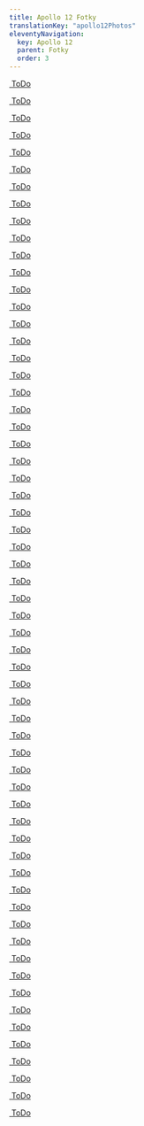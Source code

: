 ```yaml
---
title: Apollo 12 Fotky
translationKey: "apollo12Photos"
eleventyNavigation:
  key: Apollo 12
  parent: Fotky
  order: 3
---
```

<div class="pswp-gallery" id="my-gallery">
  <div class="photoContainer">

  <a href="/assets/img/apollo/apollo-12/AS12-46-6718.jpg" 
    data-pswp-width="2000" 
    data-pswp-height="2000" 
    target="_blank">
    <img src="/assets/img/apollo/apollo-12/thumbnails/AS12-46-6718.jpg" alt="" />
    <span class="pswp-caption-content">ToDo</span>
  </a>

  <a href="/assets/img/apollo/apollo-12/AS12-46-6726.jpg" 
    data-pswp-width="2000" 
    data-pswp-height="2000" 
    target="_blank">
    <img src="/assets/img/apollo/apollo-12/thumbnails/AS12-46-6726.jpg" alt="" />
    <span class="pswp-caption-content">ToDo</span>
  </a>

  <a href="/assets/img/apollo/apollo-12/AS12-46-6741.jpg" 
    data-pswp-width="2000" 
    data-pswp-height="2000" 
    target="_blank">
    <img src="/assets/img/apollo/apollo-12/thumbnails/AS12-46-6741.jpg" alt="" />
    <span class="pswp-caption-content">ToDo</span>
  </a>

  <a href="/assets/img/apollo/apollo-12/AS12-46-6751.jpg" 
    data-pswp-width="2000" 
    data-pswp-height="2000" 
    target="_blank">
    <img src="/assets/img/apollo/apollo-12/thumbnails/AS12-46-6751.jpg" alt="" />
    <span class="pswp-caption-content">ToDo</span>
  </a>

  <a href="/assets/img/apollo/apollo-12/AS12-46-6755.jpg" 
    data-pswp-width="2000" 
    data-pswp-height="2000" 
    target="_blank">
    <img src="/assets/img/apollo/apollo-12/thumbnails/AS12-46-6755.jpg" alt="" />
    <span class="pswp-caption-content">ToDo</span>
  </a>

  <a href="/assets/img/apollo/apollo-12/AS12-46-6777.jpg" 
    data-pswp-width="2000" 
    data-pswp-height="2000" 
    target="_blank">
    <img src="/assets/img/apollo/apollo-12/thumbnails/AS12-46-6777.jpg" alt="" />
    <span class="pswp-caption-content">ToDo</span>
  </a>

  <a href="/assets/img/apollo/apollo-12/AS12-46-6779.jpg" 
    data-pswp-width="2000" 
    data-pswp-height="2000" 
    target="_blank">
    <img src="/assets/img/apollo/apollo-12/thumbnails/AS12-46-6779.jpg" alt="" />
    <span class="pswp-caption-content">ToDo</span>
  </a>

  <a href="/assets/img/apollo/apollo-12/AS12-46-6784.jpg" 
    data-pswp-width="2000" 
    data-pswp-height="2000" 
    target="_blank">
    <img src="/assets/img/apollo/apollo-12/thumbnails/AS12-46-6784.jpg" alt="" />
    <span class="pswp-caption-content">ToDo</span>
  </a>

  <a href="/assets/img/apollo/apollo-12/AS12-46-6790.jpg" 
    data-pswp-width="2000" 
    data-pswp-height="2000" 
    target="_blank">
    <img src="/assets/img/apollo/apollo-12/thumbnails/AS12-46-6790.jpg" alt="" />
    <span class="pswp-caption-content">ToDo</span>
  </a>

  <a href="/assets/img/apollo/apollo-12/AS12-46-6791.jpg" 
    data-pswp-width="2000" 
    data-pswp-height="2000" 
    target="_blank">
    <img src="/assets/img/apollo/apollo-12/thumbnails/AS12-46-6791.jpg" alt="" />
    <span class="pswp-caption-content">ToDo</span>
  </a>

  <a href="/assets/img/apollo/apollo-12/AS12-46-6812.jpg" 
    data-pswp-width="2000" 
    data-pswp-height="2000" 
    target="_blank">
    <img src="/assets/img/apollo/apollo-12/thumbnails/AS12-46-6812.jpg" alt="" />
    <span class="pswp-caption-content">ToDo</span>
  </a>

  <a href="/assets/img/apollo/apollo-12/AS12-46-6813.jpg" 
    data-pswp-width="2000" 
    data-pswp-height="2000" 
    target="_blank">
    <img src="/assets/img/apollo/apollo-12/thumbnails/AS12-46-6813.jpg" alt="" />
    <span class="pswp-caption-content">ToDo</span>
  </a>

  <a href="/assets/img/apollo/apollo-12/AS12-46-6820.jpg" 
    data-pswp-width="2000" 
    data-pswp-height="2000" 
    target="_blank">
    <img src="/assets/img/apollo/apollo-12/thumbnails/AS12-46-6820.jpg" alt="" />
    <span class="pswp-caption-content">ToDo</span>
  </a>

  <a href="/assets/img/apollo/apollo-12/AS12-46-6838.jpg" 
    data-pswp-width="2000" 
    data-pswp-height="2000" 
    target="_blank">
    <img src="/assets/img/apollo/apollo-12/thumbnails/AS12-46-6838.jpg" alt="" />
    <span class="pswp-caption-content">ToDo</span>
  </a>

  <a href="/assets/img/apollo/apollo-12/AS12-46-6842.jpg" 
    data-pswp-width="2000" 
    data-pswp-height="2000" 
    target="_blank">
    <img src="/assets/img/apollo/apollo-12/thumbnails/AS12-46-6842.jpg" alt="" />
    <span class="pswp-caption-content">ToDo</span>
  </a>

  <a href="/assets/img/apollo/apollo-12/AS12-46-6865.jpg" 
    data-pswp-width="2000" 
    data-pswp-height="2000" 
    target="_blank">
    <img src="/assets/img/apollo/apollo-12/thumbnails/AS12-46-6865.jpg" alt="" />
    <span class="pswp-caption-content">ToDo</span>
  </a>

  <a href="/assets/img/apollo/apollo-12/AS12-47-6870.jpg" 
    data-pswp-width="2000" 
    data-pswp-height="2000" 
    target="_blank">
    <img src="/assets/img/apollo/apollo-12/thumbnails/AS12-47-6870.jpg" alt="" />
    <span class="pswp-caption-content">ToDo</span>
  </a>

  <a href="/assets/img/apollo/apollo-12/AS12-47-6875.jpg" 
    data-pswp-width="2000" 
    data-pswp-height="2000" 
    target="_blank">
    <img src="/assets/img/apollo/apollo-12/thumbnails/AS12-47-6875.jpg" alt="" />
    <span class="pswp-caption-content">ToDo</span>
  </a>

  <a href="/assets/img/apollo/apollo-12/AS12-47-6878.jpg" 
    data-pswp-width="2000" 
    data-pswp-height="2000" 
    target="_blank">
    <img src="/assets/img/apollo/apollo-12/thumbnails/AS12-47-6878.jpg" alt="" />
    <span class="pswp-caption-content">ToDo</span>
  </a>

  <a href="/assets/img/apollo/apollo-12/AS12-47-6897.jpg" 
    data-pswp-width="2000" 
    data-pswp-height="2000" 
    target="_blank">
    <img src="/assets/img/apollo/apollo-12/thumbnails/AS12-47-6897.jpg" alt="" />
    <span class="pswp-caption-content">ToDo</span>
  </a>

  <a href="/assets/img/apollo/apollo-12/AS12-47-6898.jpg" 
    data-pswp-width="2000" 
    data-pswp-height="2000" 
    target="_blank">
    <img src="/assets/img/apollo/apollo-12/thumbnails/AS12-47-6898.jpg" alt="" />
    <span class="pswp-caption-content">ToDo</span>
  </a>

  <a href="/assets/img/apollo/apollo-12/AS12-47-6910.jpg" 
    data-pswp-width="2000" 
    data-pswp-height="2000" 
    target="_blank">
    <img src="/assets/img/apollo/apollo-12/thumbnails/AS12-47-6910.jpg" alt="" />
    <span class="pswp-caption-content">ToDo</span>
  </a>

  <a href="/assets/img/apollo/apollo-12/AS12-47-6913.jpg" 
    data-pswp-width="2000" 
    data-pswp-height="2000" 
    target="_blank">
    <img src="/assets/img/apollo/apollo-12/thumbnails/AS12-47-6913.jpg" alt="" />
    <span class="pswp-caption-content">ToDo</span>
  </a>

  <a href="/assets/img/apollo/apollo-12/AS12-47-6916.jpg" 
    data-pswp-width="2000" 
    data-pswp-height="2000" 
    target="_blank">
    <img src="/assets/img/apollo/apollo-12/thumbnails/AS12-47-6916.jpg" alt="" />
    <span class="pswp-caption-content">ToDo</span>
  </a>

  <a href="/assets/img/apollo/apollo-12/AS12-47-6919.jpg" 
    data-pswp-width="2000" 
    data-pswp-height="2000" 
    target="_blank">
    <img src="/assets/img/apollo/apollo-12/thumbnails/AS12-47-6919.jpg" alt="" />
    <span class="pswp-caption-content">ToDo</span>
  </a>

  <a href="/assets/img/apollo/apollo-12/AS12-47-6921.jpg" 
    data-pswp-width="2000" 
    data-pswp-height="2000" 
    target="_blank">
    <img src="/assets/img/apollo/apollo-12/thumbnails/AS12-47-6921.jpg" alt="" />
    <span class="pswp-caption-content">ToDo</span>
  </a>

  <a href="/assets/img/apollo/apollo-12/AS12-47-6922.jpg" 
    data-pswp-width="2000" 
    data-pswp-height="2000" 
    target="_blank">
    <img src="/assets/img/apollo/apollo-12/thumbnails/AS12-47-6922.jpg" alt="" />
    <span class="pswp-caption-content">ToDo</span>
  </a>

  <a href="/assets/img/apollo/apollo-12/AS12-47-6928.jpg" 
    data-pswp-width="2000" 
    data-pswp-height="2000" 
    target="_blank">
    <img src="/assets/img/apollo/apollo-12/thumbnails/AS12-47-6928.jpg" alt="" />
    <span class="pswp-caption-content">ToDo</span>
  </a>

  <a href="/assets/img/apollo/apollo-12/AS12-47-6932.jpg" 
    data-pswp-width="2000" 
    data-pswp-height="2000" 
    target="_blank">
    <img src="/assets/img/apollo/apollo-12/thumbnails/AS12-47-6932.jpg" alt="" />
    <span class="pswp-caption-content">ToDo</span>
  </a>

  <a href="/assets/img/apollo/apollo-12/AS12-47-6955.jpg" 
    data-pswp-width="2000" 
    data-pswp-height="2000" 
    target="_blank">
    <img src="/assets/img/apollo/apollo-12/thumbnails/AS12-47-6955.jpg" alt="" />
    <span class="pswp-caption-content">ToDo</span>
  </a>

  <a href="/assets/img/apollo/apollo-12/AS12-47-6979.jpg" 
    data-pswp-width="2000" 
    data-pswp-height="2000" 
    target="_blank">
    <img src="/assets/img/apollo/apollo-12/thumbnails/AS12-47-6979.jpg" alt="" />
    <span class="pswp-caption-content">ToDo</span>
  </a>

  <a href="/assets/img/apollo/apollo-12/AS12-47-6981.jpg" 
    data-pswp-width="2000" 
    data-pswp-height="2000" 
    target="_blank">
    <img src="/assets/img/apollo/apollo-12/thumbnails/AS12-47-6981.jpg" alt="" />
    <span class="pswp-caption-content">ToDo</span>
  </a>

  <a href="/assets/img/apollo/apollo-12/AS12-47-6989.jpg" 
    data-pswp-width="2000" 
    data-pswp-height="2000" 
    target="_blank">
    <img src="/assets/img/apollo/apollo-12/thumbnails/AS12-47-6989.jpg" alt="" />
    <span class="pswp-caption-content">ToDo</span>
  </a>

  <a href="/assets/img/apollo/apollo-12/AS12-48-7034.jpg" 
    data-pswp-width="2000" 
    data-pswp-height="2000" 
    target="_blank">
    <img src="/assets/img/apollo/apollo-12/thumbnails/AS12-48-7034.jpg" alt="" />
    <span class="pswp-caption-content">ToDo</span>
  </a>

  <a href="/assets/img/apollo/apollo-12/AS12-48-7069.jpg" 
    data-pswp-width="2000" 
    data-pswp-height="2000" 
    target="_blank">
    <img src="/assets/img/apollo/apollo-12/thumbnails/AS12-48-7069.jpg" alt="" />
    <span class="pswp-caption-content">ToDo</span>
  </a>

  <a href="/assets/img/apollo/apollo-12/AS12-48-7071.jpg" 
    data-pswp-width="2000" 
    data-pswp-height="2000" 
    target="_blank">
    <img src="/assets/img/apollo/apollo-12/thumbnails/AS12-48-7071.jpg" alt="" />
    <span class="pswp-caption-content">ToDo</span>
  </a>

  <a href="/assets/img/apollo/apollo-12/AS12-48-7096.jpg" 
    data-pswp-width="2000" 
    data-pswp-height="2000" 
    target="_blank">
    <img src="/assets/img/apollo/apollo-12/thumbnails/AS12-48-7096.jpg" alt="" />
    <span class="pswp-caption-content">ToDo</span>
  </a>

  <a href="/assets/img/apollo/apollo-12/AS12-48-7099.jpg" 
    data-pswp-width="2000" 
    data-pswp-height="2000" 
    target="_blank">
    <img src="/assets/img/apollo/apollo-12/thumbnails/AS12-48-7099.jpg" alt="" />
    <span class="pswp-caption-content">ToDo</span>
  </a>

  <a href="/assets/img/apollo/apollo-12/AS12-48-7121.jpg" 
    data-pswp-width="2000" 
    data-pswp-height="2000" 
    target="_blank">
    <img src="/assets/img/apollo/apollo-12/thumbnails/AS12-48-7121.jpg" alt="" />
    <span class="pswp-caption-content">ToDo</span>
  </a>

  <a href="/assets/img/apollo/apollo-12/AS12-48-7133.jpg" 
    data-pswp-width="2000" 
    data-pswp-height="2000" 
    target="_blank">
    <img src="/assets/img/apollo/apollo-12/thumbnails/AS12-48-7133.jpg" alt="" />
    <span class="pswp-caption-content">ToDo</span>
  </a>

  <a href="/assets/img/apollo/apollo-12/AS12-49-7221.jpg" 
    data-pswp-width="2000" 
    data-pswp-height="2000" 
    target="_blank">
    <img src="/assets/img/apollo/apollo-12/thumbnails/AS12-49-7221.jpg" alt="" />
    <span class="pswp-caption-content">ToDo</span>
  </a>

  <a href="/assets/img/apollo/apollo-12/AS12-49-7243.jpg" 
    data-pswp-width="2000" 
    data-pswp-height="2000" 
    target="_blank">
    <img src="/assets/img/apollo/apollo-12/thumbnails/AS12-49-7243.jpg" alt="" />
    <span class="pswp-caption-content">ToDo</span>
  </a>

  <a href="/assets/img/apollo/apollo-12/AS12-49-7278.jpg" 
    data-pswp-width="2000" 
    data-pswp-height="2000" 
    target="_blank">
    <img src="/assets/img/apollo/apollo-12/thumbnails/AS12-49-7278.jpg" alt="" />
    <span class="pswp-caption-content">ToDo</span>
  </a>

  <a href="/assets/img/apollo/apollo-12/AS12-49-7281.jpg" 
    data-pswp-width="2000" 
    data-pswp-height="2000" 
    target="_blank">
    <img src="/assets/img/apollo/apollo-12/thumbnails/AS12-49-7281.jpg" alt="" />
    <span class="pswp-caption-content">ToDo</span>
  </a>

  <a href="/assets/img/apollo/apollo-12/AS12-49-7284.jpg" 
    data-pswp-width="2000" 
    data-pswp-height="2000" 
    target="_blank">
    <img src="/assets/img/apollo/apollo-12/thumbnails/AS12-49-7284.jpg" alt="" />
    <span class="pswp-caption-content">ToDo</span>
  </a>

  <a href="/assets/img/apollo/apollo-12/AS12-50-7326.jpg" 
    data-pswp-width="2000" 
    data-pswp-height="2000" 
    target="_blank">
    <img src="/assets/img/apollo/apollo-12/thumbnails/AS12-50-7326.jpg" alt="" />
    <span class="pswp-caption-content">ToDo</span>
  </a>

  <a href="/assets/img/apollo/apollo-12/AS12-50-7327.jpg" 
    data-pswp-width="2000" 
    data-pswp-height="2000" 
    target="_blank">
    <img src="/assets/img/apollo/apollo-12/thumbnails/AS12-50-7327.jpg" alt="" />
    <span class="pswp-caption-content">ToDo</span>
  </a>

  <a href="/assets/img/apollo/apollo-12/AS12-50-7364.jpg" 
    data-pswp-width="2000" 
    data-pswp-height="2000" 
    target="_blank">
    <img src="/assets/img/apollo/apollo-12/thumbnails/AS12-50-7364.jpg" alt="" />
    <span class="pswp-caption-content">ToDo</span>
  </a>

  <a href="/assets/img/apollo/apollo-12/AS12-50-7369.jpg" 
    data-pswp-width="2000" 
    data-pswp-height="2000" 
    target="_blank">
    <img src="/assets/img/apollo/apollo-12/thumbnails/AS12-50-7369.jpg" alt="" />
    <span class="pswp-caption-content">ToDo</span>
  </a>

  <a href="/assets/img/apollo/apollo-12/AS12-50-7372.jpg" 
    data-pswp-width="2000" 
    data-pswp-height="2000" 
    target="_blank">
    <img src="/assets/img/apollo/apollo-12/thumbnails/AS12-50-7372.jpg" alt="" />
    <span class="pswp-caption-content">ToDo</span>
  </a>

  <a href="/assets/img/apollo/apollo-12/AS12-50-7374.jpg" 
    data-pswp-width="2000" 
    data-pswp-height="2000" 
    target="_blank">
    <img src="/assets/img/apollo/apollo-12/thumbnails/AS12-50-7374.jpg" alt="" />
    <span class="pswp-caption-content">ToDo</span>
  </a>

  <a href="/assets/img/apollo/apollo-12/AS12-50-7402.jpg" 
    data-pswp-width="2000" 
    data-pswp-height="2000" 
    target="_blank">
    <img src="/assets/img/apollo/apollo-12/thumbnails/AS12-50-7402.jpg" alt="" />
    <span class="pswp-caption-content">ToDo</span>
  </a>

  <a href="/assets/img/apollo/apollo-12/AS12-50-7433.jpg" 
    data-pswp-width="2000" 
    data-pswp-height="2000" 
    target="_blank">
    <img src="/assets/img/apollo/apollo-12/thumbnails/AS12-50-7433.jpg" alt="" />
    <span class="pswp-caption-content">ToDo</span>
  </a>

  <a href="/assets/img/apollo/apollo-12/AS12-51-7479.jpg" 
    data-pswp-width="2000" 
    data-pswp-height="2000" 
    target="_blank">
    <img src="/assets/img/apollo/apollo-12/thumbnails/AS12-51-7479.jpg" alt="" />
    <span class="pswp-caption-content">ToDo</span>
  </a>

  <a href="/assets/img/apollo/apollo-12/AS12-51-7501.jpg" 
    data-pswp-width="2000" 
    data-pswp-height="2000" 
    target="_blank">
    <img src="/assets/img/apollo/apollo-12/thumbnails/AS12-51-7501.jpg" alt="" />
    <span class="pswp-caption-content">ToDo</span>
  </a>

  <a href="/assets/img/apollo/apollo-12/AS12-51-7506.jpg" 
    data-pswp-width="2000" 
    data-pswp-height="2000" 
    target="_blank">
    <img src="/assets/img/apollo/apollo-12/thumbnails/AS12-51-7506.jpg" alt="" />
    <span class="pswp-caption-content">ToDo</span>
  </a>

  <a href="/assets/img/apollo/apollo-12/AS12-51-7517.jpg" 
    data-pswp-width="2000" 
    data-pswp-height="2000" 
    target="_blank">
    <img src="/assets/img/apollo/apollo-12/thumbnails/AS12-51-7517.jpg" alt="" />
    <span class="pswp-caption-content">ToDo</span>
  </a>

  <a href="/assets/img/apollo/apollo-12/AS12-51-7547.jpg" 
    data-pswp-width="2000" 
    data-pswp-height="2000" 
    target="_blank">
    <img src="/assets/img/apollo/apollo-12/thumbnails/AS12-51-7547.jpg" alt="" />
    <span class="pswp-caption-content">ToDo</span>
  </a>

  <a href="/assets/img/apollo/apollo-12/AS12-51-7573.jpg" 
    data-pswp-width="2000" 
    data-pswp-height="2000" 
    target="_blank">
    <img src="/assets/img/apollo/apollo-12/thumbnails/AS12-51-7573.jpg" alt="" />
    <span class="pswp-caption-content">ToDo</span>
  </a>

  <a href="/assets/img/apollo/apollo-12/AS12-51-7577.jpg" 
    data-pswp-width="2000" 
    data-pswp-height="2000" 
    target="_blank">
    <img src="/assets/img/apollo/apollo-12/thumbnails/AS12-51-7577.jpg" alt="" />
    <span class="pswp-caption-content">ToDo</span>
  </a>

  <a href="/assets/img/apollo/apollo-12/AS12-55-8212.jpg" 
    data-pswp-width="1913" 
    data-pswp-height="2000" 
    target="_blank">
    <img src="/assets/img/apollo/apollo-12/thumbnails/AS12-55-8212.jpg" alt="" />
    <span class="pswp-caption-content">ToDo</span>
  </a>

</div>
</div>